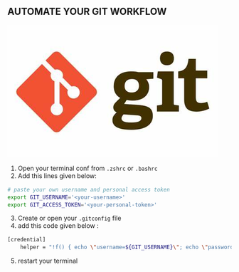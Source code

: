 ## AUTOMATE YOUR GIT WORKFLOW

![git](../src/img/git.jpeg)

<!-- FIXME: image links in github repo  -->

1. Open your terminal conf from `.zshrc` or `.bashrc`
2. Add this lines given below:

```bash
# paste your own username and personal access token
export GIT_USERNAME='<your-username>'
export GIT_ACCESS_TOKEN='<your-personal-token>'

```

3. Create or open your `.gitconfig` file
4. add this code given below :

```bash
[credential]
    helper = "!f() { echo \"username=${GIT_USERNAME}\"; echo \"password=${GIT_ACCESS_TOKEN}\"; }; f"
```

5. restart your terminal
